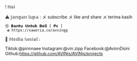 ! ℍ𝕒𝕚 

⚠️ 𝕁𝕒𝕟𝕘𝕒𝕟 𝕝𝕦𝕡𝕒 :
       メ subscribe
       メ like and share
       メ terima kasih

    😍 𝗕𝗮𝗻𝘁𝘂 𝗨𝗻𝘁𝘂𝗸 𝗕𝗲𝗹𝗶 [ 𝗣𝗰 ] 
     ◍ https://saweria.co/avvingg


📩 𝕄𝕖𝕕𝕚𝕒 𝕊𝕠𝕤𝕚𝕒𝕝 : 

Tiktok:@pinnnaee
Instagram:@vin.zipp
Facebook:@AvinnDsini
Github:https://github.com/AVINjs/AVINjs/projects
